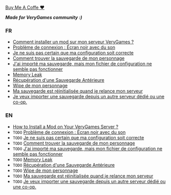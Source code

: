 [Buy Me A Coffe ♥︎](https://www.buymeacoffee.com/kriax)

***Made for VeryGames community :)***

### FR

- [Comment installer un mod sur mon serveur VeryGames ?](https://github.com/Salvatore-Als/palworld-faq/blob/main//fr/addmods.md)
- [Problème de connexion : Écran noir avec du son](https://github.com/Salvatore-Als/palworld-faq/blob/main//fr/blackscreen.md)
- [Je ne suis pas certain que ma configuration soit correcte](https://github.com/Salvatore-Als/palworld-faq/blob/main//fr/correctconfig.md)
- [Comment trouver la sauvegarde de mon personnage](https://github.com/Salvatore-Als/palworld-faq/blob/main//fr/findplayersave.md)
- [J'ai importé ma sauvegarde, mais mon fichier de configuration ne semble pas fonctionner](https://github.com/Salvatore-Als/palworld-faq/blob/main//fr/importconfignotworking.md)
- [Memory Leak](https://github.com/Salvatore-Als/palworld-faq/blob/main//fr/leak.md)
- [Récupération d'une Sauvegarde Antérieure](https://github.com/Salvatore-Als/palworld-faq/blob/main//fr/odlsave.md)
- [Wipe de mon personnage](https://github.com/Salvatore-Als/palworld-faq/blob/main//fr/playerwipe.md)
- [Ma sauvegarde est réinitialisée quand je relance mon serveur](https://github.com/Salvatore-Als/palworld-faq/blob/main//fr/rebootsavereinit.md)
- [Je veux importer une sauvegarde depuis un autre serveur dédié ou une co-op.](https://github.com/Salvatore-Als/palworld-faq/blob/main//fr/saveimport.md/)

### EN

- [How to Install a Mod on Your VeryGames Server ?](https://github.com/Salvatore-Als/palworld-faq/blob/main//en/addmods.md)
- `TODO` [Problème de connexion : Écran noir avec du son](https://github.com/Salvatore-Als/palworld-faq/blob/main//en/blackscreen.md)
- `TODO` [Je ne suis pas certain que ma configuration soit correcte](https://github.com/Salvatore-Als/palworld-faq/blob/main//en/correctconfig.md)
- `TODO` [Comment trouver la sauvegarde de mon personnage](https://github.com/Salvatore-Als/palworld-faq/blob/main//en/findplayersave.md)
- `TODO` [J'ai importé ma sauvegarde, mais mon fichier de configuration ne semble pas fonctionner](https://github.com/Salvatore-Als/palworld-faq/blob/main//en/importconfignotworking.md)
- `TODO` [Memory Leak](https://github.com/Salvatore-Als/palworld-faq/blob/main//en/leak.md)
- `TODO` [Récupération d'une Sauvegarde Antérieure](https://github.com/Salvatore-Als/palworld-faq/blob/main//en/odlsave.md)
- `TODO` [Wipe de mon personnage](https://github.com/Salvatore-Als/palworld-faq/blob/main//en/playerwipe.md)
- `TODO` [Ma sauvegarde est réinitialisée quand je relance mon serveur](https://github.com/Salvatore-Als/palworld-faq/blob/main//en/rebootsavereinit.md)
- `TODO` [Je veux importer une sauvegarde depuis un autre serveur dédié ou une co-op.](https://github.com/Salvatore-Als/palworld-faq/blob/main//en/saveimport.md/)